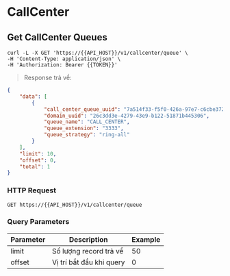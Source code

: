 # CallCenter

## Get CallCenter Queues

```shell
curl -L -X GET 'https://{{API_HOST}}/v1/callcenter/queue' \
-H 'Content-Type: application/json' \
-H 'Authorization: Bearer {{TOKEN}}'
```

> Response trả về:

```json
{
    "data": [
        {
            "call_center_queue_uuid": "7a514f33-f5f0-426a-97e7-c6cbe372b7a3",
            "domain_uuid": "26c3dd3e-4279-43e9-b122-51871b445306",
            "queue_name": "CALL_CENTER",
            "queue_extension": "3333",
            "queue_strategy": "ring-all"
        }
    ],
    "limit": 10,
    "offset": 0,
    "total": 1
}
```

### HTTP Request

`GET https://{{API_HOST}}/v1/callcenter/queue`

### Query Parameters

| Parameter     | Description               | Example    |
| ------------- | ------------------------- | ---------- |
| limit         | Số lượng record trả về    | 50         |
| offset        | Vị trí bắt đầu khi query  | 0          |
